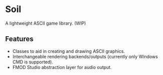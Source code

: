 # Soil
A lightweight ASCII game library. (WIP)

## Features
- Classes to aid in creating and drawing ASCII graphics.
- Interchangeable rendering backends/outputs (currently only Windows CMD is supported).
- FMOD Studio abstraction layer for audio output.
